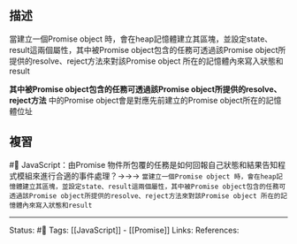 ## 描述

當建立一個Promise object 時，會在heap記憶體建立其區塊，並設定state、result這兩個屬性，其中被Promise object包含的任務可透過該Promise object所提供的resolve、reject方法來對該Promise object 所在的記憶體內來寫入狀態和result

**其中被Promise object包含的任務可透過該Promise object所提供的resolve、reject方法** 中的Promise object會是對應先前建立的Promise object所在的記憶體位址



## 複習

#🧠 JavaScript：由Promise 物件所包覆的任務是如何回報自己狀態和結果告知程式模組來進行合適的事件處理？->->-> `當建立一個Promise object 時，會在heap記憶體建立其區塊，並設定state、result這兩個屬性，其中被Promise object包含的任務可透過該Promise object所提供的resolve、reject方法來對該Promise object 所在的記憶體內來寫入狀態和result`



---
Status: #🌱 
Tags:
[[JavaScript]] - [[Promise]]
Links:
References: